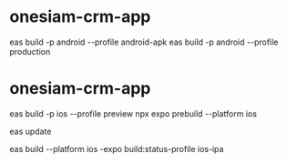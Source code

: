 # onesiam-crm-app

eas build -p android --profile android-apk
eas build -p android --profile production

# onesiam-crm-app

eas build -p ios --profile preview
npx expo prebuild --platform ios

eas update

eas build --platform ios -expo build:status-profile ios-ipa
